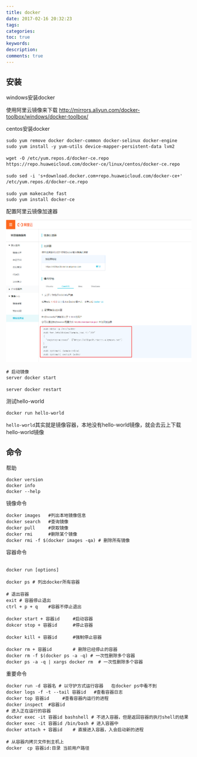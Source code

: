 ```yaml
---
title: docker
date: 2017-02-16 20:32:23
tags:
categories:
toc: true
keywords:
description:
comments: true
---
```


## 安装

windows安装docker

使用阿里云镜像来下载 http://mirrors.aliyun.com/docker-toolbox/windows/docker-toolbox/ 



centos安装docker

```shell
sudo yum remove docker docker-common docker-selinux docker-engine
sudo yum install -y yum-utils device-mapper-persistent-data lvm2

wget -O /etc/yum.repos.d/docker-ce.repo https://repo.huaweicloud.com/docker-ce/linux/centos/docker-ce.repo

sudo sed -i 's+download.docker.com+repo.huaweicloud.com/docker-ce+' /etc/yum.repos.d/docker-ce.repo

sudo yum makecache fast
sudo yum install docker-ce
```

配置阿里云镜像加速器

![image-20200929204854511](docker/image-20200929204854511.png)

```
# 启动镜像
server docker start

server docker restart
```



测试hello-world

```
docker run hello-world
```

`hello-world`其实就是镜像容器，本地没有hello-world镜像，就会去云上下载hello-world镜像



## 命令

帮助

```
docker version
docker info
docker --help
```

镜像命令

```
docker images	#列出本地镜像信息
docker search	#查询镜像
docker pull		#获取镜像
docker rmi		#删除某个镜像
docker rmi -f $(docker images -qa) # 删除所有镜像
```

容器命令

```

docker run [options] 

docker ps # 列出docker所有容器

# 退出容器
exit # 容器停止退出
ctrl + p + q 	#容器不停止退出

docker start + 容器id		#启动容器
dokcer stop + 容器id		#停止容器

docker kill + 容器id		#强制停止容器

docker rm + 容器id		# 删除已经停止的容器
docker rm -f $(docker ps -a -q)	# 一次性删除多个容器
docker ps -a -q | xargs docker rm  # 一次性删除多个容器
```

重要命令

```
docker run -d 容器名 # 以守护方式运行容器	在docker ps中看不到
docker logs -f -t --tail 容器id 	#查看容器日志
docker top 容器id		#查看容器内运行的进程
docker inspect	#容器id
# 进入正在运行的容器
docker exec -it 容器id bashshell # 不进入容器，但是返回容器的执行shell的结果
docker exec -it 容器id /bin/bash # 进入容器中
docker attach + 容器id	# 直接进入容器，入会启动新的进程

# 从容器内拷贝文件到主机上
docker  cp 容器id:目录 当前用户路径
```

